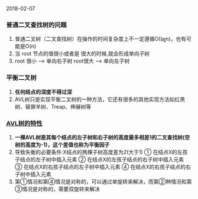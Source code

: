 2018-02-07

### 普通二叉查找树的问题
1. 普通二叉树（二叉查找树）在操作的时间复杂度上不一定遵循O(㏒n)，也有可能是O(n)
2. 当 root 节点的值很小或者是 很大的时候,就会形成单向子树
3. root 很小 --> 单向右子树  root很大 --> 单向左子树

### 平衡二叉树
1. **任何结点的深度不得过深**
2. AVL树只是实现平衡二叉树的一种方法，它还有很多的其他实现方法如红黑树、替罪羊树、Treap、伸展树等

### [AVL树的特性](http://blog.csdn.net/javazejian/article/details/53892797) 
1. **一棵AVL树是其每个结点的左子树和右子树的高度最多相差1的二叉查找树(空树的高度为-1)，这个差值也称为平衡因子**
2. 导致失衡的必要条件:X结点的两棵子树高度差为2(大于1)
① 在结点X的左孩子结点的左子树中插入元素 
② 在结点X的左孩子结点的右子树中插入元素 
③ 在结点X的右孩子结点的左子树中插入元素 
④ 在结点X的右孩子结点的右子树中插入元素 
3. 第①情况和第④情况是对称的，可以通过单旋转来解决，而第②种情况和第③情况是对称的，需要双旋转来解决

